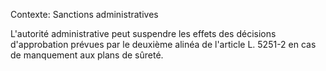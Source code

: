 Contexte: Sanctions administratives

L'autorité administrative peut suspendre les effets des décisions d'approbation prévues par le deuxième alinéa de l'article L. 5251-2 en cas de manquement aux plans de sûreté.